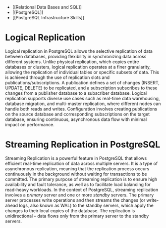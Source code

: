 - [[Relational Data Bases and SQL]]
- [[PostgreSQL]]
- [[PostgreSQL Infrastructure Skills]]

# Logical Replication

Logical replication in PostgreSQL allows the selective replication of data between databases, providing flexibility in synchronizing data across different systems. Unlike physical replication, which copies entire databases or clusters, logical replication operates at a finer granularity, allowing the replication of individual tables or specific subsets of data. This is achieved through the use of replication slots and publications/subscriptions. A publication defines a set of changes (INSERT, UPDATE, DELETE) to be replicated, and a subscription subscribes to these changes from a publisher database to a subscriber database. Logical replication supports diverse use cases such as real-time data warehousing, database migration, and multi-master replication, where different nodes can handle both reads and writes. Configuration involves creating publications on the source database and corresponding subscriptions on the target database, ensuring continuous, asynchronous data flow with minimal impact on performance.

# Streaming Replication in PostgreSQL

Streaming Replication is a powerful feature in PostgreSQL that allows efficient real-time replication of data across multiple servers. It is a type of asynchronous replication, meaning that the replication process occurs continuously in the background without waiting for transactions to be committed. The primary purpose of streaming replication is to ensure high availability and fault tolerance, as well as to facilitate load balancing for read-heavy workloads. In the context of PostgreSQL, streaming replication involves a _primary_ server and one or more _standby_ servers. The primary server processes write operations and then streams the changes (or write-ahead logs, also known as WAL) to the standby servers, which apply the changes to their local copies of the database. The replication is unidirectional – data flows only from the primary server to the standby servers.